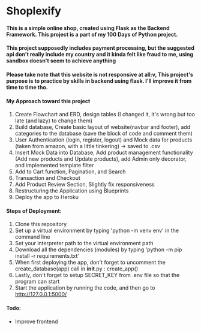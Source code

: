 # Shoplexify

#### This is a simple online shop, created using Flask as the Backend Framework. This project is a part of my 100 Days of Python project.

#### This project supposedly includes payment processing, but the suggested api don't really include my country and it kinda felt like fraud to me, using sandbox doesn't seem to achieve anything
#### Please take note that this website is not responsive at all:v, This project's purpose is to practice by skills in backend using flask. I'll improve it from time to time tho.

#### My Approach toward this project
1. Create Flowchart and ERD, design tables (I changed it, it's wrong but too late (and lazy) to change them)
2. Build database, Create basic layout of website(navbar and footer), add categories to the database (save the block of code and comment them)
3. User Authentication (login, register, logout) and Mock data for products (taken from amazon, with a little tinkering) -> saved to .csv
4. Insert Mock Data into Database, Add product management functionality (Add new products and Update products), add Admin only decorator, and implemented template filter 
5. Add to Cart function, Pagination, and Search
6. Transaction and Checkout
7. Add Product Review Section, Slightly fix responsiveness
8. Restructuring the Application using Blueprints
9. Deploy the app to Heroku

#### Steps of Deployment:
1. Clone this repository
2. Set up a virtual environment by typing 'python -m venv env' in the command line
3. Set your interpreter path to the virtual environment path
4. Download all the dependencies (modules) by typing 'python -m pip install -r requirements.txt'
5. When first deploying the app, don't forget to uncomment the create_database(app) call in __init__.py : create_app()
6. Lastly, don't forget to setup SECRET_KEY from .env file so that the program can start
7. Start the application by running the code, and then go to http://127.0.0.1:5000/

#### Todo:
- Improve frontend
